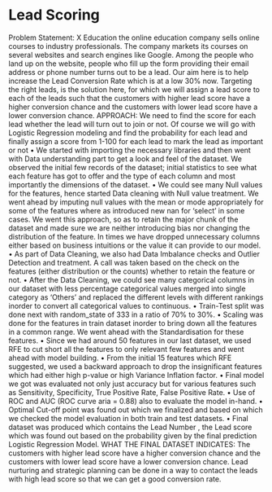 # Lead Scoring 
Problem Statement: X Education the online education company sells online courses to industry professionals. The company markets its courses on several websites and search engines like Google. Among the people who land up on the website, people who fill up the form providing their email address or phone number turns out to be a lead. Our aim here is to help increase the Lead Conversion Rate which is at a low 30% now. Targeting the right leads, is the solution here, for which we will assign a lead score to each of the leads such that the customers with higher lead score have a higher conversion chance and the customers with lower lead score have a lower conversion chance.
APPROACH: We need to find the score for each lead whether the lead will turn out to join or not. Of course we will go with Logistic Regression modeling and find the probability for each lead and finally assign a score from 1-100 for each lead to mark the lead as important or not
• We started with importing the necessary libraries and then went with Data understanding part to get a look and feel of the dataset. We observed the initial few records of the dataset; initial statistics to see what each feature has got to offer and the type of each column and most importantly the dimensions of the dataset.
• We could see many Null values for the features, hence started Data cleaning with Null value treatment. We went ahead by imputing null values with the mean or mode appropriately for some of the features where as introduced new nan for ‘select’ in some cases. We went this approach, so as to retain the major chunk of the dataset and made sure we are neither introducing bias nor changing the distribution of the feature. In times we have dropped unnecessary columns either based on business intuitions or the value it can provide to our model.
• As part of Data Cleaning, we also had Data Imbalance checks and Outlier Detection and treatment. A call was taken based on the check on the features (either distribution or the counts) whether to retain the feature or not.
• After the Data Cleaning, we could see many categorical columns in our dataset with less percentage categorical values merged into single category as ‘Others’ and replaced the different levels with different rankings inorder to convert all categorical values to continuous.
• Train-Test split was done next with random_state of 333 in a ratio of 70% to 30%.
• Scaling was done for the features in train dataset inorder to bring down all the features in a common range. We
went ahead with the Standardisation for these features.
• Since we had around 50 features in our last dataset, we used RFE to cut short all the features to only relevant few
features and went ahead with model building.
• From the initial 15 features which RFE suggested, we used a backward approach to drop the insignificant features
which had either high p-value or high Variance Inflation factor.
• Final model we got was evaluated not only just accuracy but for various features such as Sensitivity, Specificity, True
Positive Rate, False Positive Rate.
• Use of ROC and AUC (ROC curve aria = 0.88) also to evaluate the model in-hand.
• Optimal Cut-off point was found out which we finalized and based on which we checked the model evaluation in
both train and test datasets.
• Final dataset was produced which contains the Lead Number , the Lead score which was found out based on the
probability given by the final prediction Logistic Regression Model.
WHAT THE FINAL DATASET INDICATES: The customers with higher lead score have a higher conversion chance and the customers with lower lead score have a lower conversion chance. Lead nurturing and strategic planning can be done in a way to contact the leads with high lead score so that we can get a good conversion rate.
